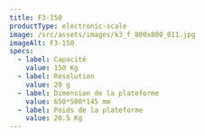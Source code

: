 ```yaml
---
title: F3-150
productType: electronic-scale
image: /src/assets/images/k3_f_800x800_011.jpg
imageAlt: F3-150
specs:
  - label: Capacité
    value: 150 Kg
  - label: Résolution
    value: 20 g
  - label: Dimension de la plateforme
    value: 650*500*145 mm
  - label: Poids de la plateforme
    value: 20.5 Kg
---
```

